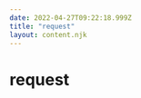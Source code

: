 ```yaml
---
date: 2022-04-27T09:22:18.999Z
title: "request"
layout: content.njk
---
```

[comment]: <> (这个文件是从 PickerCC 源码中生，不要修改。请使用 "docs:build" 脚本命令生成。)


# request